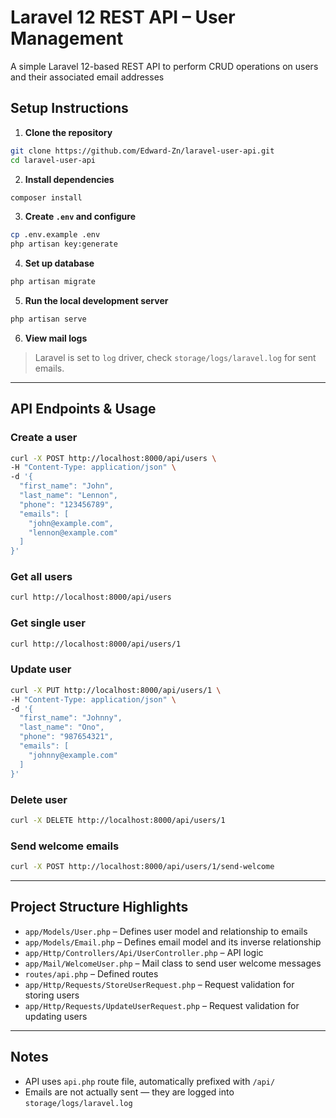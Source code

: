 # Laravel 12 REST API – User Management

A simple Laravel 12-based REST API to perform CRUD operations on users and their associated email addresses

## Setup Instructions

1. **Clone the repository**
```bash
git clone https://github.com/Edward-Zn/laravel-user-api.git
cd laravel-user-api
```

2. **Install dependencies**
```bash
composer install
```

3. **Create `.env` and configure**
```bash
cp .env.example .env
php artisan key:generate
```

4. **Set up database**
```bash
php artisan migrate
```

5. **Run the local development server**
```bash
php artisan serve
```

6. **View mail logs**
> Laravel is set to `log` driver, check `storage/logs/laravel.log` for sent emails.

---

## API Endpoints & Usage

### Create a user
```bash
curl -X POST http://localhost:8000/api/users \
-H "Content-Type: application/json" \
-d '{
  "first_name": "John",
  "last_name": "Lennon",
  "phone": "123456789",
  "emails": [
    "john@example.com",
    "lennon@example.com"
  ]
}'
```

### Get all users
```bash
curl http://localhost:8000/api/users
```

### Get single user
```bash
curl http://localhost:8000/api/users/1
```

### Update user
```bash
curl -X PUT http://localhost:8000/api/users/1 \
-H "Content-Type: application/json" \
-d '{
  "first_name": "Johnny",
  "last_name": "Ono",
  "phone": "987654321",
  "emails": [
    "johnny@example.com"
  ]
}'
```

### Delete user
```bash
curl -X DELETE http://localhost:8000/api/users/1
```

### Send welcome emails
```bash
curl -X POST http://localhost:8000/api/users/1/send-welcome
```

---

## Project Structure Highlights

- `app/Models/User.php` – Defines user model and relationship to emails
- `app/Models/Email.php` – Defines email model and its inverse relationship
- `app/Http/Controllers/Api/UserController.php` – API logic
- `app/Mail/WelcomeUser.php` – Mail class to send user welcome messages
- `routes/api.php` – Defined routes
- `app/Http/Requests/StoreUserRequest.php` – Request validation for storing users
- `app/Http/Requests/UpdateUserRequest.php` – Request validation for updating users

---

## Notes

- API uses `api.php` route file, automatically prefixed with `/api/`
- Emails are not actually sent — they are logged into `storage/logs/laravel.log`
